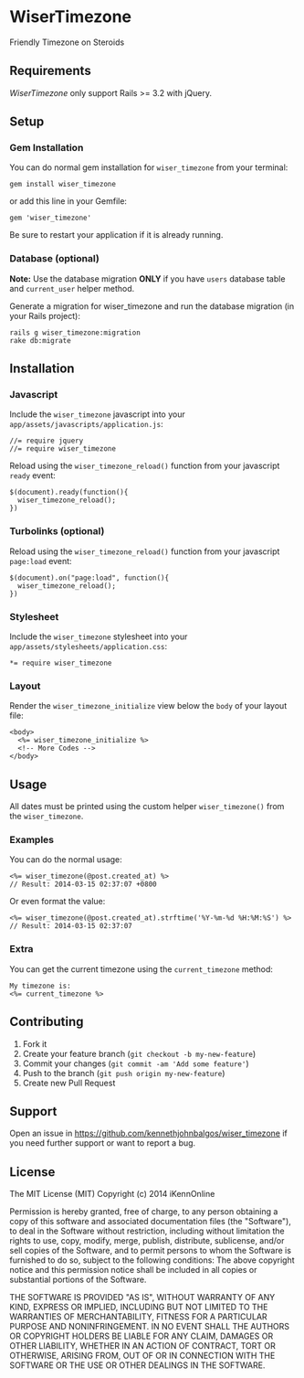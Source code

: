 # WiserTimezone

Friendly Timezone on Steroids

## Requirements

_WiserTimezone_ only support Rails >= 3.2 with jQuery.

## Setup

### Gem Installation

You can do normal gem installation for `wiser_timezone` from your terminal:

    gem install wiser_timezone

or add this line in your Gemfile:

    gem 'wiser_timezone'

Be sure to restart your application if it is already running.

### Database (optional)

**Note:**
Use the database migration **ONLY** if you have `users` database table and `current_user` helper method.

Generate a migration for wiser_timezone and run the database migration (in your Rails project):

    rails g wiser_timezone:migration
    rake db:migrate

## Installation

### Javascript

Include the `wiser_timezone` javascript into your `app/assets/javascripts/application.js`:

	//= require jquery
	//= require wiser_timezone
	
Reload using the `wiser_timezone_reload()` function from your javascript `ready` event:

	$(document).ready(function(){
	  wiser_timezone_reload();
	})

### Turbolinks (optional)

Reload using the `wiser_timezone_reload()` function from your javascript `page:load` event:

	$(document).on("page:load", function(){
	  wiser_timezone_reload();
	})
	
### Stylesheet

Include the `wiser_timezone` stylesheet into your `app/assets/stylesheets/application.css`:

	*= require wiser_timezone

### Layout

Render the `wiser_timezone_initialize` view below the `body` of your layout file:

	<body>
	  <%= wiser_timezone_initialize %>
	  <!-- More Codes -->
	</body>


## Usage

All dates must be printed using the custom helper `wiser_timezone()` from the `wiser_timezone`.

### Examples

You can do the normal usage:

	<%= wiser_timezone(@post.created_at) %>
	// Result: 2014-03-15 02:37:07 +0800

Or even format the value:

	<%= wiser_timezone(@post.created_at).strftime('%Y-%m-%d %H:%M:%S') %>
	// Result: 2014-03-15 02:37:07

### Extra

You can get the current timezone using the `current_timezone` method:

	My timezone is:
	<%= current_timezone %>


## Contributing

1. Fork it
2. Create your feature branch (`git checkout -b my-new-feature`)
3. Commit your changes (`git commit -am 'Add some feature'`)
4. Push to the branch (`git push origin my-new-feature`)
5. Create new Pull Request

## Support
Open an issue in https://github.com/kennethjohnbalgos/wiser_timezone if you need further support or want to report a bug.

## License

The MIT License (MIT) Copyright (c) 2014 iKennOnline

Permission is hereby granted, free of charge, to any person obtaining a copy of this software and associated documentation files (the "Software"), to deal in the Software without restriction, including without limitation the rights to use, copy, modify, merge, publish, distribute, sublicense, and/or sell copies of the Software, and to permit persons to whom the Software is furnished to do so, subject to the following conditions: The above copyright notice and this permission notice shall be included in all copies or substantial portions of the Software.

THE SOFTWARE IS PROVIDED "AS IS", WITHOUT WARRANTY OF ANY KIND, EXPRESS OR IMPLIED, INCLUDING BUT NOT LIMITED TO THE WARRANTIES OF MERCHANTABILITY, FITNESS FOR A PARTICULAR PURPOSE AND NONINFRINGEMENT. IN NO EVENT SHALL THE AUTHORS OR COPYRIGHT HOLDERS BE LIABLE FOR ANY CLAIM, DAMAGES OR OTHER LIABILITY, WHETHER IN AN ACTION OF CONTRACT, TORT OR OTHERWISE, ARISING FROM, OUT OF OR IN CONNECTION WITH THE SOFTWARE OR THE USE OR OTHER DEALINGS IN THE SOFTWARE.
